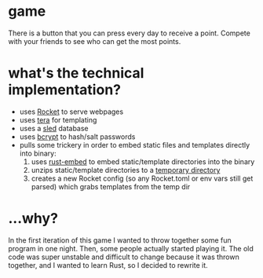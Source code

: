 # game
There is a button that you can press every day to receive a point. Compete with your friends to see who can get the most points.

# what's the technical implementation?

* uses [Rocket](https://github.com/SergioBenitez/Rocket/) to serve webpages
* uses [tera](https://github.com/Keats/tera/) for templating
* uses a [sled](https://github.com/spacejam/sled/) database
* uses [bcrypt](https://github.com/Keats/rust-bcrypt) to hash/salt passwords
* pulls some trickery in order to embed static files and templates directly into binary:
    1. uses [rust-embed](https://github.com/pyros2097/rust-embed/) to embed static/template directories into the binary
    2. unzips static/template directories to a [temporary directory](https://github.com/Stebalien/tempfile)
    3. creates a new Rocket config (so any Rocket.toml or env vars still get parsed) which grabs templates from the temp dir

# ...why?
In the first iteration of this game I wanted to throw together some fun program in one night. Then, some people actually started playing it. The old code was super unstable and difficult to change because it was thrown together, and I wanted to learn Rust, so I decided to rewrite it.
